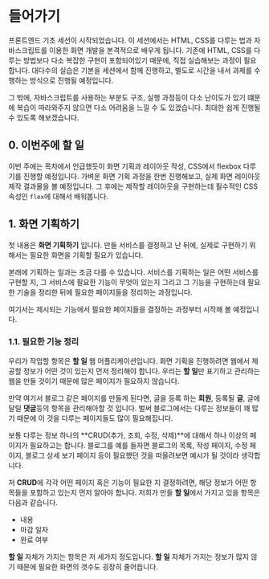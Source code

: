 # 들어가기

프론트엔드 기초 세션이 시작되었습니다. 이 세션에서는 HTML, CSS를 다루는 법과 자바스크립트를 이용한 화면 개발을 본격적으로 배우게 됩니다. 기존에 HTML, CSS를 다루는 방법보다 다소 복잡한 구현이 포함되어있기 때문에, 직접 실습해보는 과정이 필요합니다. 대다수의 실습은 기본을 세션에서 함께 진행하고, 별도로 시간을 내서 과제를 수행하는 방식으로 진행될 예정입니다.

그 밖에, 자바스크립트를 사용하는 부분도 구조, 실행 과정등이 다소 난이도가 있기 떄문에 복습이 따라와주지 않으면 다소 어려움을 느낄 수 도 있겠습니다. 최대한 쉽게 진행될 수 있도록 해보겠습니다.

## 0. 이번주에 할 일

이번 주에는 목차에서 언급했듯이 화면 기획과 레이아웃 작성, CSS에서 flexbox 다루기를 진행할 예정입니다. 가벼운 화면 기획 과정을 한번 진행해보고, 실제 화면 레이아웃 제작 결과물을 볼 예정입니다. 그 후에는 제작할 레이아웃을 구현하는데 필수적인 CSS 속성인 `flex`에 대해서 배워봅니다.

## 1. 화면 기획하기

첫 내용은 **화면 기획하기** 입니다. 만들 서비스를 결정하고 난 뒤에, 실제로 구현하기 위해서는 필요한 화면을 기획할 필요가 있습니다.

본래에 기획하는 일과는 조금 다를 수 있습니다. 서비스를 기획하는 일은 어떤 서비스를 구현할 지, 그 서비스에 필요한 기능이 무엇이 있는지 그리고 그 기능을 구현하는데 필요한 기술을 정리한 뒤에 필요한 페이지들을 정리하는 과정입니다.

여기서는 제시되는 기능에서 필요한 페이지들을 결정하는 과정부터 시작해 볼 예정입니다.

### 1.1. 필요한 기능 정리

우리가 작업할 항목은 **할 일** 웹 어플리케이션입니다. 화면 기획을 진행하려면 웹에서 제공할 정보가 어떤 것이 있는지 먼저 정리해야 합니다. 우리는 **할 일**만 표기하고 관리하는 웹을 만들 것이기 때문에 많은 페이지가 필요하지 않습니다.

만약 여기서 블로그 같은 페이지를 만들게 된다면, 글을 등록 하는 **회원**, 등록될 **글**, 글에 달릴 **댓글**등의 항목을 관리해아할 것 입니다. 벌써 블로그에서는 다루는 정보들이 꽤 많기 때문에 이 것을 다루는 페이지들도 많이 필요해집니다.

보통 다루는 정보 하나의 **CRUD(추가, 조회, 수정, 삭제)**에 대해서 하나 이상의 페이지가 필요하고는 합니다. 블로그를 예를 들자면 블로그의 목록, 작성 페이지, 수정 페이지, 블로그 상세 보기 페이지 등이 필요했던 것을 떠올려보면 예시가 될 것이라 생각합니다.

저 **CRUD**에 각각 어떤 페이지 혹은 기능이 필요한 지 결정하려면, 해당 정보가 어떤 항목들을 포함하고 있는지 먼저 알아야 합니다. 저희가 만들 **할 일**에서 가지고 있을 항목은 다음과 같습니다.

- 내용
- 마감 일자
- 완료 여부

**할 일** 자체가 가지는 항목은 저 세가지 정도입니다. **할 일** 자체가 가지는 정보가 많지 않기 때문에 필요한 화면의 갯수도 굉장히 줄어듭니다.
